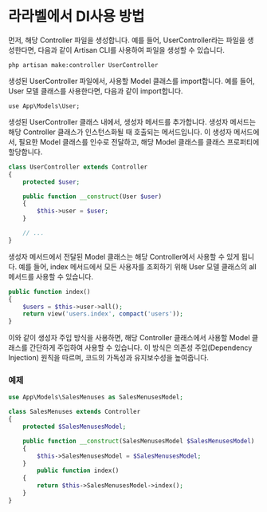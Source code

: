 # 라라벨에서 DI사용 방법
먼저, 해당 Controller 파일을 생성합니다. 예를 들어, UserController라는 파일을 생성한다면, 다음과 같이 Artisan CLI를 사용하여 파일을 생성할 수 있습니다.

```
php artisan make:controller UserController
```

생성된 UserController 파일에서, 사용할 Model 클래스를 import합니다. 예를 들어, User 모델 클래스를 사용한다면, 다음과 같이 import합니다.
```
use App\Models\User;
```

생성된 UserController 클래스 내에서, 생성자 메서드를 추가합니다. 생성자 메서드는 해당 Controller 클래스가 인스턴스화될 때 호출되는 메서드입니다. 이 생성자 메서드에서, 필요한 Model 클래스를 인수로 전달하고, 해당 Model 클래스를 클래스 프로퍼티에 할당합니다.
```php
class UserController extends Controller
{
    protected $user;

    public function __construct(User $user)
    {
        $this->user = $user;
    }

    // ...
}
```

생성자 메서드에서 전달된 Model 클래스는 해당 Controller에서 사용할 수 있게 됩니다. 예를 들어, index 메서드에서 모든 사용자를 조회하기 위해 User 모델 클래스의 all 메서드를 사용할 수 있습니다.
```php
public function index()
{
    $users = $this->user->all();
    return view('users.index', compact('users'));
}
```

이와 같이 생성자 주입 방식을 사용하면, 해당 Controller 클래스에서 사용할 Model 클래스를 간단하게 주입하여 사용할 수 있습니다. 이 방식은 의존성 주입(Dependency Injection) 원칙을 따르며, 코드의 가독성과 유지보수성을 높여줍니다.

### 예제
```php
use App\Models\SalesMenuses as SalesMenusesModel;

class SalesMenuses extends Controller
{
    protected $SalesMenusesModel;

    public function __construct(SalesMenusesModel $SalesMenusesModel)
    {
        $this->SalesMenusesModel = $SalesMenusesModel;
    }
		public function index()
    {
        return $this->SalesMenusesModel->index();
    }
}
```